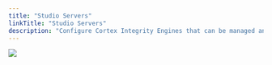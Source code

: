 ```yaml
---
title: "Studio Servers"
linkTitle: "Studio Servers"
description: "Configure Cortex Integrity Engines that can be managed and used by Cortex Gateway."
---
```


<img src="/images/work-in-progress.jpg">
